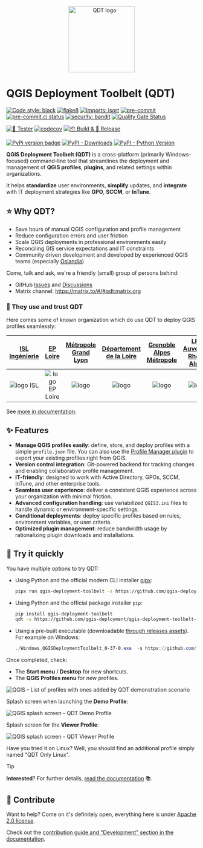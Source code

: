 <div align="center">
  <a href="https://github.com/qgis-deployment/qgis-deployment-toolbelt-cli">
    <img alt="QDT logo" src="docs/static/logo_qdt.png" height="175">
  </a>
</div>

# QGIS Deployment Toolbelt (QDT)

[![Code style: black](https://img.shields.io/badge/code%20style-black-000000.svg)](https://github.com/psf/black)
[![flake8](https://img.shields.io/badge/linter-flake8-green)](https://flake8.pycqa.org/)
[![Imports: isort](https://img.shields.io/badge/%20imports-isort-%231674b1?style=flat&labelColor=ef8336)](https://pycqa.github.io/isort/)
[![pre-commit](https://img.shields.io/badge/pre--commit-enabled-brightgreen?logo=pre-commit&logoColor=white)](https://github.com/pre-commit/pre-commit)
[![pre-commit.ci status](https://results.pre-commit.ci/badge/github/qgis-deployment/qgis-deployment-toolbelt-cli/main.svg)](https://results.pre-commit.ci/latest/github/qgis-deployment/qgis-deployment-toolbelt-cli/main)
[![security: bandit](https://img.shields.io/badge/security-bandit-yellow.svg)](https://github.com/PyCQA/bandit)
[![Quality Gate Status](https://sonarcloud.io/api/project_badges/measure?project=Guts_qgis-deployment-cli&metric=alert_status)](https://sonarcloud.io/summary/new_code?id=Guts_qgis-deployment-cli)

[![🎳 Tester](https://github.com/qgis-deployment/qgis-deployment-toolbelt-cli/actions/workflows/tests.yml/badge.svg)](https://github.com/qgis-deployment/qgis-deployment-toolbelt-cli/actions/workflows/tests.yml)
[![codecov](https://codecov.io/gh/qgis-deployment/qgis-deployment-toolbelt-cli/branch/main/graph/badge.svg?token=ZHGRNMA7TV)](https://codecov.io/gh/qgis-deployment/qgis-deployment-toolbelt-cli)
[![📦 Build & 🚀 Release](https://github.com/qgis-deployment/qgis-deployment-toolbelt-cli/actions/workflows/build_release.yml/badge.svg?branch=main)](https://github.com/qgis-deployment/qgis-deployment-toolbelt-cli/actions/workflows/build_release.yml)

[![PyPi version badge](https://badgen.net/pypi/v/qgis-deployment-toolbelt)](https://pypi.org/project/qgis-deployment-toolbelt/)
[![PyPI - Downloads](https://img.shields.io/pypi/dm/qgis-deployment-toolbelt)](https://pypi.org/project/qgis-deployment-toolbelt/)
[![PyPI - Python Version](https://img.shields.io/pypi/pyversions/qgis-deployment-toolbelt)](https://pypi.org/project/qgis-deployment-toolbelt/)

**QGIS Deployment Toolbelt (QDT)** is a cross-platform (primarily Windows-focused) command-line tool that streamlines the deployment and management of **QGIS profiles**, **plugins**, and related settings within organizations.

It helps **standardize** user environments, **simplify** updates, and **integrate** with IT deployment strategies like **GPO**, **SCCM**, or **InTune**.

## ⭐ Why QDT?

- Save hours of manual QGIS configuration and profile management
- Reduce configuration errors and user friction
- Scale QGIS deployments in professional environments easily
- Reconciling GIS service expectations and IT constraints
- Community driven development and developed by experienced QGIS teams (especially [Oslandia](https://oslandia.com/))

Come, talk and ask, we're a friendly (small) group of persons behind:

- GitHub [Issues](https://github.com/qgis-deployment/qgis-deployment-toolbelt-cli/issues) and [Discussions](https://github.com/qgis-deployment/qgis-deployment-toolbelt-cli/discussions)
- Matrix channel: <https://matrix.to/#/#qdt:matrix.org>

### 🚀 They use and trust QDT

Here comes some of known organization which do use QDT to deploy QGIS profiles seamlessly:

<!-- markdownlint-disable MD033 -->

| [ISL Ingénierie](https://isl.fr/) | [EP Loire](https://www.eptb-loire.fr/) | [Métropole Grand Lyon](https://www.grandlyon.com/) | [Département de la Loire](https://www.loire.fr/) | [Grenoble Alpes Métropole](https://www.grenoblealpesmetropole.fr/) | [LPO Auvergne Rhône Alpes](https://auvergne-rhone-alpes.lpo.fr/) | [ANFSI](https://www.linkedin.com/company/anfsi/about/) | [EP Eaux et Vilaine](https://www.eaux-et-vilaine.bzh/) | [Métropole Aix Marseille Provence](https://ampmetropole.fr/) |
| :----: | :----: | :----: | :----: | :----: | :----: | :----: | :----: | :----: |
| <img src="./docs/static/logo_isl.png" max-width=100 alt="logo ISL" >  | <img src="./docs/static/logo_etablissement_public_loire.png" max-width=100 alt="logo EP Loire" > | <img src="./docs/static/logo_lyon.png" max-width=100 alt="logo" > | <img src="./docs/static/logo_cd-loire.png" max-width=100 alt="logo" > | <img src="./docs/static/logo_grenoble.png" max-width=100 alt="logo" > | <img src="./docs/static/logo_lpo.png" max-width=100 alt="logo" > | <img src="./docs/static/logo_anfsi.png" max-width=100 alt="logo" > | <img src="./docs/static/logo_eaux-et-vilaine.png" max-width=100 alt="logo" > | <img src="./docs/static/logo_amp.png" max-max-width=100 alt="logo" > |

See [more in documentation](https://qgis-deployment.github.io/qgis-deployment-toolbelt-cli/misc/references.html).

<!-- markdownlint-enable MD033 -->

## ✨ Features

- **Manage QGIS profiles easily**: define, store, and deploy profiles with a simple `profile.json` file. You can also use the [Profile Manager plugin](https://plugins.qgis.org/plugins/profile_manager/) to export your existing profiles right from QGIS.
- **Version control integration**: Git-powered backend for tracking changes and enabling collaborative profile management.
- **IT-friendly**: designed to work with Active Directory, GPOs, SCCM, InTune, and other enterprise tools.
- **Seamless user experience**: deliver a consistent QGIS experience across your organization with minimal friction.
- **Advanced configuration handling**: use variabilized `QGIS3.ini` files to handle dynamic or environment-specific settings.
- **Conditional deployments**: deploy specific profiles based on rules, environment variables, or user criteria.
- **Optimized plugin management**: reduce bandwidth usage by rationalizing plugin downloads and installations.

## 🚀 Try it quickly

You have multiple options to try QDT:

- Using Python and the official modern CLI installer [pipx](https://pipx.pypa.io/):

    ```sh
    pipx run qgis-deployment-toolbelt -s https://github.com/qgis-deployment/qgis-deployment-toolbelt-cli/raw/main/examples/scenarios/demo-scenario.qdt.yml
    ```

- Using Python and the official package installer `pip`:

    ```sh
    pip install qgis-deployment-toolbelt
    qdt -s https://github.com/qgis-deployment/qgis-deployment-toolbelt-cli/raw/main/examples/scenarios/demo-scenario.qdt.yml
    ```

- Using a pre-built executable (downloadable [through releases assets](https://github.com/qgis-deployment/qgis-deployment-toolbelt-cli/releases/latest)). For example on Windows:

    ```powershell
    ./Windows_QGISDeploymentToolbelt_0-37-0.exe  -s https://github.com/qgis-deployment/qgis-deployment-toolbelt-cli/raw/main/examples/scenarios/demo-scenario.qdt.yml
    ```

Once completed, check:

- The **Start menu** / **Desktop** for new shortcuts.
- The **QGIS Profiles menu** for new profiles.

![QGIS - List of profiles with ones added by QDT demonstration scenario](./docs/static/examples_qgis_profiles_menu.png)

Splash screen when launching the **Demo Profile**:

![QGIS splash screen - QDT Demo Profile](./examples/profiles/demo/images/splash.png)

Splash screen for the **Viewer Profile**:

![QGIS splash screen - QDT Viewer Profile](./examples/profiles/Viewer%20Mode/images/splash.png)

Have you tried it on Linux? Well, you should find an additional profile simply named "QDT Only Linux".

> [!TIP]
> **Interested**? For further details, [read the documentation](https://qgis-deployment.github.io/qgis-deployment-toolbelt-cli/) :books:.

## 🤝 Contribute

Want to help? Come on it's definitely open, everything here is under [Apache 2.0 license](./LICENSE).

Check out the [contribution guide and "Development" section in the documentation](https://qgis-deployment.github.io/qgis-deployment-toolbelt-cli/development/contribute.html).
